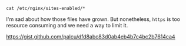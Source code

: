`cat /etc/nginx/sites-enabled/*`

I'm sad about how those files have grown. But nonetheless, `https` is too resource consuming and we need a way to limit it.

https://gist.github.com/palcu/dfd8abc83d0ab4eb4b7c4bc2b7614ca4
